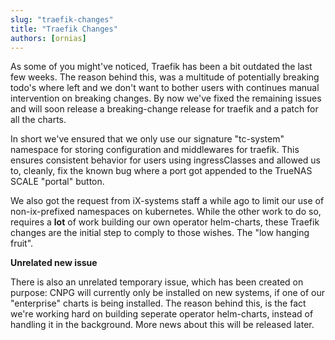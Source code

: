```yaml
---
slug: "traefik-changes"
title: "Traefik Changes"
authors: [ornias]
---
```


As some of you might've noticed, Traefik has been a bit outdated the last few weeks.
The reason behind this, was a multitude of potentially breaking todo's where left and we don't want to bother users with continues manual intervention on breaking changes.
By now we've fixed the remaining issues and will soon release a breaking-change release for traefik and a patch for all the charts.

In short we've ensured that we only use our signature "tc-system" namespace for storing configuration and middlewares for traefik. This ensures consistent behavior for users using ingressClasses and allowed us to, cleanly, fix the known bug where a port got appended to the TrueNAS SCALE "portal" button.

We also got the request from iX-systems staff a while ago to limit our use of non-ix-prefixed namespaces on kubernetes. While the other work to do so, requires a **lot** of work building our own operator helm-charts, these Traefik changes are the initial step to comply to those wishes. The "low hanging fruit".

**Unrelated new issue**

There is also an unrelated temporary issue, which has been created on purpose: CNPG will currently only be installed on new systems, if one of our "enterprise" charts is being installed.
The reason behind this, is the fact we're working hard on building seperate operator helm-charts, instead of handling it in the background. More news about this will be released later.

